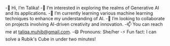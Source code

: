 -👋 Hi, I’m Talika!
-👀 I’m interested in exploring the realms of Generative AI and its applications.
-🌱 I’m currently learning various machine learning techniques to enhance my understanding of AI.
-💞️ I’m looking to collaborate on projects involving AI-driven creativity and innovation.
-📫 You can reach me at taliqa.muhib@gmail.com.
-😄 Pronouns: She/her
-⚡ Fun fact: I can solve a Rubik's Cube in under two minutes!
